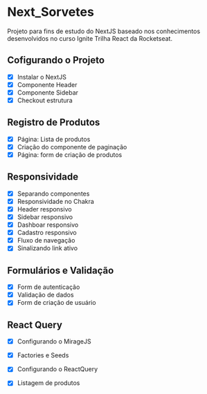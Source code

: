 # Next_Sorvetes
<p>Projeto para fins de estudo do NextJS baseado nos conhecimentos desenvolvidos no curso Ignite Trilha React da Rocketseat.</p>

## Cofigurando o Projeto
- [X] Instalar o NextJS
- [X] Componente Header
- [X] Componente Sidebar
- [X] Checkout estrutura

## Registro de Produtos
- [X] Página: Lista de produtos
- [X] Criação do componente de paginação
- [X] Página: form de criação de produtos

## Responsividade
- [X] Separando componentes
- [X] Responsividade no Chakra
- [X] Header responsivo
- [X] Sidebar responsivo
- [X] Dashboar responsivo
- [X] Cadastro responsivo
- [X] Fluxo de navegação
- [X] Sinalizando link ativo

## Formulários e Validação
- [X] Form de autenticação
- [X] Validação de dados
- [X] Form de criação de usuário

## React Query
- [X] Configurando o MirageJS
- [X] Factories e Seeds
- [X] Configurando o ReactQuery
- [X] Listagem de produtos
  